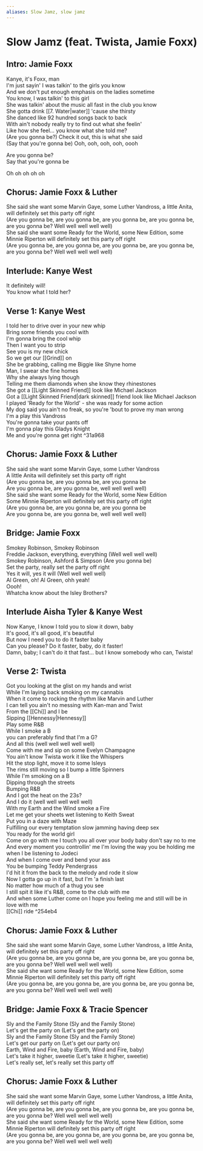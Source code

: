 ```yaml
---
aliases: Slow Jamz, slow jamz
---
```


# Slow Jamz (feat. Twista, Jamie Foxx)

## Intro: Jamie Foxx

Kanye, it's Foxx, man  
I'm just sayin' I was talkin' to the girls you know  
And we don't put enough emphasis on the ladies sometime  
You know, I was talkin' to this girl  
She was talkin' about the music all fast in the club you know  
She gotta drink [[7. Water|water]] 'cause she thirsty  
She danced like 92 hundred songs back to back  
With ain't nobody really try to find out what she feelin'  
Like how she feel… you know what she told me?  
(Are you gonna be?) Check it out, this is what she said  
(Say that you're gonna be) Ooh, ooh, ooh, ooh, oooh  

Are you gonna be?  
Say that you're gonna be  

Oh oh oh oh oh  

## Chorus: Jamie Foxx & Luther

She said she want some Marvin Gaye, some Luther Vandross, a little Anita, will definitely set this party off right  
(Are you gonna be, are you gonna be, are you gonna be, are you gonna be, are you gonna be? Well well well well well)  
She said she want some Ready for the World, some New Edition, some Minnie Riperton will definitely set this party off right  
(Are you gonna be, are you gonna be, are you gonna be, are you gonna be, are you gonna be? Well well well well well)  

## Interlude: Kanye West

It definitely will!  
You know what I told her?  

## Verse 1: Kanye West

I told her to drive over in your new whip  
Bring some friends you cool with  
I'm gonna bring the cool whip  
Then I want you to strip  
See you is my new chick  
So we get our [[Grind]] on  
She be grabbing, calling me Biggie like Shyne home  
Man, I swear she fine homes  
Why she always lying though  
Telling me them diamonds when she know they rhinestones  
She got a [[Light Skinned Friend]] look like Michael Jackson  
Got a [[Light Skinned Friend|dark skinned]] friend look like Michael Jackson  
I played 'Ready for the World' - she was ready for some action  
My dog said you ain't no freak, so you're 'bout to prove my man wrong  
I'm a play this Vandross  
You're gonna take your pants off  
I'm gonna play this Gladys Knight  
Me and you're gonna get right ^31a968

## Chorus: Jamie Foxx & Luther

She said she want some Marvin Gaye, some Luther Vandross  
A little Anita will definitely set this party off right  
(Are you gonna be, are you gonna be, are you gonna be  
Are you gonna be, are you gonna be, well well well well)  
She said she want some Ready for the World, some New Edition  
Some Minnie Riperton will definitely set this party off right  
(Are you gonna be, are you gonna be, are you gonna be  
Are you gonna be, are you gonna be, well well well well)  

## Bridge: Jamie Foxx

Smokey Robinson, Smokey Robinson  
Freddie Jackson, everything, everything (Well well well well)  
Smokey Robinson, Ashford & Simpson (Are you gonna be)  
Set the party, really set the party off right  
Yes it will, yes it will (Well well well well)  
Al Green, oh! Al Green, ohh yeah!  
Oooh!  
Whatcha know about the Isley Brothers?  

## Interlude Aisha Tyler & Kanye West

Now Kanye, I know I told you to slow it down, baby  
It's good, it's all good, it's beautiful  
But now I need you to do it faster baby  
Can you please? Do it faster, baby, do it faster!  
Damn, baby; I can't do it that fast… but I know somebody who can, Twista!  

## Verse 2: Twista

Got you looking at the glist on my hands and wrist  
While I'm laying back smoking on my cannabis  
When it come to rocking the rhythm like Marvin and Luther  
I can tell you ain't no messing with Kan-man and Twist  
From the [[Chi]] and I be  
Sipping [[Hennessy|Hennessy]]  
Play some R&B  
While I smoke a B  
you can preferably find that I'm a G?  
And all this (well well well well well)  
Come with me and sip on some Evelyn Champagne  
You ain't know Twista work it like the Whispers  
Hit the stop light, move it to some Isleys  
The rims still moving so I bump a little Spinners  
While I'm smoking on a B  
Dipping through the streets  
Bumping R&B  
And I got the heat on the 23s?  
And I do it (well well well well well)  
With my Earth and the Wind smoke a Fire  
Let me get your sheets wet listening to Keith Sweat  
Put you in a daze with Maze  
Fulfilling our every temptation slow jamming having deep sex  
You ready for the world girl  
Come on go with me I touch you all over your body baby don't say no to me  
And every moment you controllin' me I'm loving the way you be holding me when I be listening to Jodeci  
And when I come over and bend your ass  
You be bumping Teddy Pendergrass  
I'd hit it from the back to the melody and rode it slow  
Now I gotta go up in it fast, but I'm 'a finish last  
No matter how much of a thug you see  
I still spit it like it's R&B, come to the club with me  
And when some Luther come on I hope you feeling me and still will be in love with me  
[[Chi]] ride ^254eb4

## Chorus: Jamie Foxx & Luther

She said she want some Marvin Gaye, some Luther Vandross, a little Anita, will definitely set this party off right  
(Are you gonna be, are you gonna be, are you gonna be, are you gonna be, are you gonna be? Well well well well well)  
She said she want some Ready for the World, some New Edition, some Minnie Riperton will definitely set this party off right  
(Are you gonna be, are you gonna be, are you gonna be, are you gonna be, are you gonna be? Well well well well well)  

## Bridge: Jamie Foxx & Tracie Spencer

Sly and the Family Stone (Sly and the Family Stone)  
Let's get the party on (Let's get the party on)  
Sly and the Family Stone (Sly and the Family Stone)  
Let's get our party on (Let's get our party on)  
Earth, Wind and Fire, baby (Earth, Wind and Fire, baby)  
Let's take it higher, sweetie (Let's take it higher, sweetie)  
Let's really set, let's really set this party off

## Chorus: Jamie Foxx & Luther

She said she want some Marvin Gaye, some Luther Vandross, a little Anita, will definitely set this party off right  
(Are you gonna be, are you gonna be, are you gonna be, are you gonna be, are you gonna be? Well well well well well)  
She said she want some Ready for the World, some New Edition, some Minnie Riperton will definitely set this party off right  
(Are you gonna be, are you gonna be, are you gonna be, are you gonna be, are you gonna be? Well well well well well)
